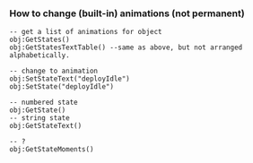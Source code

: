 ### How to change (built-in) animations (not permanent)

```
-- get a list of animations for object
obj:GetStates()
obj:GetStatesTextTable() --same as above, but not arranged alphabetically.

-- change to animation
obj:SetStateText("deployIdle")
obj:SetState("deployIdle")

-- numbered state
obj:GetState()
-- string state
obj:GetStateText()

-- ?
obj:GetStateMoments()
```
